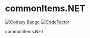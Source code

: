 # commonItems.NET
[![Codacy Badge](https://app.codacy.com/project/badge/Grade/f3e8a38e2925476390f79399a70b4985)](https://www.codacy.com/gh/ParadoxGameConverters/commonItems.NET/dashboard?utm_source=github.com&amp;utm_medium=referral&amp;utm_content=ParadoxGameConverters/commonItems.NET&amp;utm_campaign=Badge_Grade)
[![CodeFactor](https://www.codefactor.io/repository/github/paradoxgameconverters/commonitems.net/badge)](https://www.codefactor.io/repository/github/paradoxgameconverters/commonitems.net)

commonItems.NET
